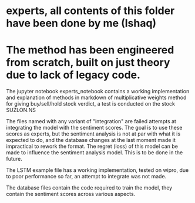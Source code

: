 # experts, all contents of this folder have been done by me (Ishaq)
# The method has been engineered from scratch, built on just theory due to lack of legacy code.

The jupyter notebook experts_notebook contains a working implementation and explanation of methods in markdown of multiplicative weights method for giving buy/sell/hold stock verdict, a test is conducted on the stock SUZLON.NS

The files named with any variant of "integration" are failed attempts at integrating the model with the sentiment scores. The goal is to use these scores as experts, but the sentiment analysis is not at par with what it is expected to do, and the database changes at the last moment made it impractical to rework the format.
The regret (loss) of this model can be made to influence the sentiment analysis model. This is to be done in the future.

The LSTM example file has a working implementation, tested on wipro, due to poor performance so far, an attempt to integrate was not made.

The database files contain the code required to train the model, they contain the sentiment scores across various aspects.
